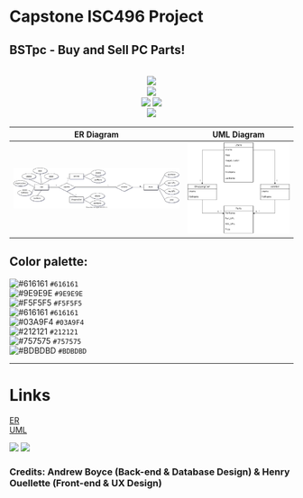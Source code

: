 # Capstone ISC496 Project
## BSTpc - Buy and Sell PC Parts!
<br/>
<div align="center">
<a href="https://github.com/aboyce3/BSTpc-ISC-496-/releases">
<img src = "https://badgen.net/github/release/aboyce3/BSTpc-ISC-496-?cache=300"/></a>
<br/>
<a href="https://github.com/aboyce3/BSTpc-ISC-496-/issues">
<img src = "https://badgen.net/github/issues/aboyce3/BSTpc-ISC-496-?cache=300"/></a>
<br/>
<a href="https://github.com/aboyce3/BSTpc-ISC-496-/commits">
<img src = "https://badgen.net/github/commits/aboyce3/BSTpc-ISC-496-/main?cache=300"/></a>
<a href="https://github.com/aboyce3/BSTpc-ISC-496-/commits">
<img src = "https://badgen.net/github/last-commit/aboyce3/BSTpc-ISC-496-/main"/></a>
<br/>
<a href="https://github.com/aboyce3/BSTpc-ISC-496-/graphs/contributors">
<img src = "https://badgen.net/github/contributors/aboyce3/BSTpc-ISC-496-?cache=300"/></a>
</div>

| ER Diagram | UML Diagram |
| ---------- | ----------- |
| ![ER] | ![UML] |

## Color palette:

![#616161](https://via.placeholder.com/15/616161/000000?text=+) `#616161`<br />
![#9E9E9E](https://via.placeholder.com/15/9E9E9E/000000?text=+) `#9E9E9E`<br />
![#F5F5F5](https://via.placeholder.com/15/F5F5F5/000000?text=+) `#F5F5F5`<br />
![#616161](https://via.placeholder.com/15/212121/000000?text=+) `#616161`<br />
![#03A9F4](https://via.placeholder.com/15/03A9F4/000000?text=+) `#03A9F4`<br />
![#212121](https://via.placeholder.com/15/212121/000000?text=+) `#212121`<br />
![#757575](https://via.placeholder.com/15/757575/000000?text=+) `#757575`<br />
![#BDBDBD](https://via.placeholder.com/15/BDBDBD/000000?text=+) `#BDBDBD`<br />
<hr/>

# Links

[ER](https://github.com/aboyce3/BSTpc-ISC-496-/blob/main/Diagrams/ERDiagram.svg)<br/>
[UML](https://github.com/aboyce3/BSTpc-ISC-496-/blob/main/Diagrams/BST_Parts_UML.png)

[UML]: https://github.com/aboyce3/BSTpc-ISC-496-/blob/main/Diagrams/BST_Parts_UML.png
[ER]: https://github.com/aboyce3/BSTpc-ISC-496-/blob/main/Diagrams/ERDiagram.svg

<img src = "https://badgen.net/github/tag/aboyce3/BSTpc-ISC-496-?cache=300"/>
<a href="https://discord.gg/dZCPrPA">
<img src = "https://badgen.net/badge/icon/Join Our Discord?icon=discord&label"></a>

### Credits: Andrew Boyce (Back-end & Database Design) & Henry Ouellette (Front-end & UX Design)